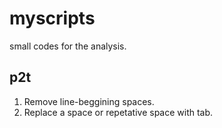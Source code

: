 # myscripts
small codes for the analysis.

## p2t
1. Remove line-beggining spaces.
2. Replace a space or repetative space with tab.
